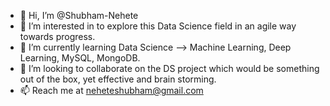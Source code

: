 - 👋 Hi, I’m @Shubham-Nehete
- 👀 I’m interested in to explore this Data Science field in an agile way towards progress.
- 🌱 I’m currently learning Data Science --> Machine Learning, Deep Learning, MySQL, MongoDB. 
- 💞️ I’m looking to collaborate on the DS project which would be something out of the box, yet effective and brain storming.
- 📫 Reach me at neheteshubham@gmail.com

<!---
Shubham-Nehete/Shubham-Nehete is a ✨ special ✨ repository because its `README.md` (this file) appears on your GitHub profile.
You can click the Preview link to take a look at your changes.
--->

